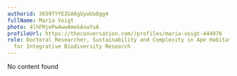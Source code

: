 ```yaml
---
authorid: 3659TYYEZGA8gGywUa8gg4
fullName: Maria Voigt
photo: 4lhFMjePw4wwAmekAswYuA
profileUrl: https://theconversation.com//profiles/maria-voigt-444976
role: Doctoral Researcher, Sustainability and Complexity in Ape Habitat, German Centre
  for Integrative Biodiversity Research
---
```

No content found